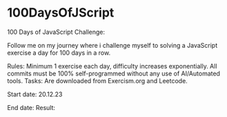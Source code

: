 # 100DaysOfJScript

100 Days of JavaScript Challenge:

Follow me on my journey where i challenge myself to solving a JavaScript exercise a day for 100 days in a row.

Rules: Minimum 1 exercise each day, difficulty increases exponentially. All commits must be 100% self-programmed without any use of AI/Automated tools. Tasks: Are downloaded from Exercism.org and Leetcode.

Start date: 20.12.23

End date: Result:
